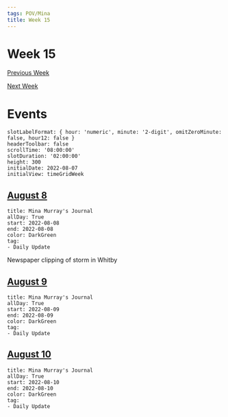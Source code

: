 ```yaml
---
tags: POV/Mina
title: Week 15
---
```


# Week 15

[Previous Week](2022-W32)

[Next Week](2022-W34)

# Events

```itinerary
slotLabelFormat: { hour: 'numeric', minute: '2-digit', omitZeroMinute: false, hour12: false }
headerToolbar: false
scrollTime: '08:00:00'
slotDuration: '02:00:00'
height: 300
initialDate: 2022-08-07
initialView: timeGridWeek
```

## [August 8](2022-08-08.md)

```itinerary-event
title: Mina Murray's Journal
allDay: True
start: 2022-08-08
end: 2022-08-08
color: DarkGreen
tag:
- Daily Update
```

Newspaper clipping of storm in Whitby

## [August 9](2022-08-09.md)

```itinerary-event
title: Mina Murray's Journal
allDay: True
start: 2022-08-09
end: 2022-08-09
color: DarkGreen
tag:
- Daily Update
```

## [August 10](2022-08-10.md)

```itinerary-event
title: Mina Murray's Journal
allDay: True
start: 2022-08-10
end: 2022-08-10
color: DarkGreen
tag:
- Daily Update
```